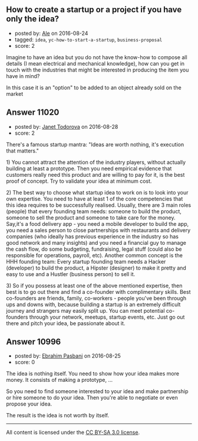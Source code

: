 ## How to create a startup or a project if you have only the idea?

- posted by: [Ale](https://stackexchange.com/users/1599147/ale) on 2016-08-24
- tagged: `idea`, `yc-how-to-start-a-startup`, `business-proposal`
- score: 2

<p>Imagine to have an idea but you do not have the know-how to compose all details (I mean electrical and mechanical knowledge), how can you get in touch with the industries that might be interested in producing the item you have in mind?</p>

<p>In this case it is an "option" to be added to an object already sold on the market</p>



## Answer 11020

- posted by: [Janet Todorova](https://stackexchange.com/users/7047617/janet-todorova) on 2016-08-28
- score: 2

<p>There's a famous startup mantra: "Ideas are worth nothing, it's execution that matters."</p>

<p>1) You cannot attract the attention of the industry players, without actually building at least a prototype. Then you need empirical evidence that customers really need this product and are willing to pay for it, is the best proof of concept. Try to validate your idea at minimum cost.</p>

<p>2) The best way to choose what startup idea to work on is to look into your own expertise. You need to have at least 1 of the core competencies that this idea requires to be successfully realised. Usually, there are 3 main roles (people) that every founding team needs: someone to build the product, someone to sell the product and someone to take care for the money. Say,it's a food delivery app - you need a mobile developer to build the app, you need a sales person to close partnerships with restaurants and delivery companies (who ideally has previous experience in the industry so has good network and many insights) and you need a financial guy to manage the cash flow, do some budgeting, fundraising, legal stuff (could also be responsible for operations, payroll, etc). Another common concept is the HHH founding team: Every startup founding team needs a Hacker (developer) to build the product, a Hipster (designer) to make it pretty and easy to use and a Hustler (business person) to sell it.</p>

<p>3) So if you possess at least one of the above mentioned expertise, then best is to go out there and find a co-founder with complimentary skills. Best co-founders are friends, family, co-workers - people you've been through ups and downs with, because building a startup is an extremely difficult journey and strangers may easily split up. You can meet potential co-founders through your network, meetups, startup events, etc. Just go out there and pitch your idea, be passionate about it.</p>



## Answer 10996

- posted by: [Ebrahim Pasbani](https://stackexchange.com/users/460651/ebrahim-pasbani) on 2016-08-25
- score: 0

<p>The idea is nothing itself. You need to show how your idea makes more money. It consists of making a prototype, ...</p>

<p>So you need to find someone interested to your idea and make partnership or hire someone to do your idea. Then you're able to negotiate or even propose your idea.</p>

<p>The result is the idea is not worth by itself. </p>




---

All content is licensed under the [CC BY-SA 3.0 license](https://creativecommons.org/licenses/by-sa/3.0/).

